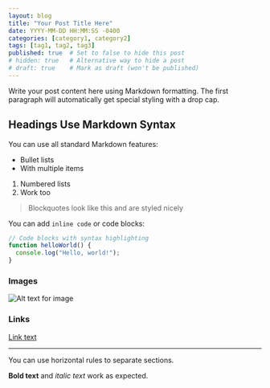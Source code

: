```yaml
---
layout: blog
title: "Your Post Title Here"
date: YYYY-MM-DD HH:MM:SS -0400
categories: [category1, category2]
tags: [tag1, tag2, tag3]
published: true  # Set to false to hide this post
# hidden: true   # Alternative way to hide a post
# draft: true    # Mark as draft (won't be published)
---
```


Write your post content here using Markdown formatting. The first paragraph will automatically get special styling with a drop cap.

## Headings Use Markdown Syntax

You can use all standard Markdown features:

- Bullet lists
- With multiple items

1. Numbered lists
2. Work too

> Blockquotes look like this and are styled nicely

You can add `inline code` or code blocks:

```javascript
// Code blocks with syntax highlighting
function helloWorld() {
  console.log("Hello, world!");
}
```

### Images

![Alt text for image](path/to/image.jpg)

### Links

[Link text](https://example.com)

---

You can use horizontal rules to separate sections.

**Bold text** and *italic text* work as expected.
